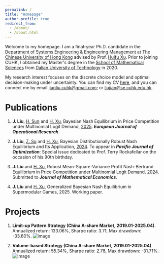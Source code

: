 ```yaml
---
permalink: /
title: "Homepage"
author_profile: true
redirect_from: 
  - /about/
  - /about.html
---
```


Welcome to my homepage. 
I am a final-year Ph.D. candidate in the [Department of Systems Engineering & Engineering Management](https://www.se.cuhk.edu.hk/) at [The Chinese University of Hong Kong](https://www.cuhk.edu.hk/) advised by Prof. [Huifu Xu](https://www1.se.cuhk.edu.hk/~hfxu/index.html).
Prior to joining CUHK, I obtained my Master's degree in the [School of Mathematical Sciences](https://math.dlut.edu.cn/) from [Dalian University of Technology](https://en.dlut.edu.cn/) in 2020.

My research interest focuses on the discrete choice model and optimal decision-making under uncertainty. You can find my CV [here](https://math-liujian.github.io/assets/liujian.pdf), and you can connect me by email [jianliu.cuhk@gmail.com](mailto:jianliu.cuhk@gmail.com); or [liujian@se.cuhk.edu.hk](mailto:liujian@se.cuhk.edu.hk).

Publications
======
1. **J. Liu**, [H. Sun](https://scholar.google.com/citations?user=1asZXWkAAAAJ&hl=en) and [H. Xu](https://www1.se.cuhk.edu.hk/~hfxu/index.html), Bayesian Nash Equilibrium in Price Competition under Multinomial Logit Demand, [2025](https://www.sciencedirect.com/science/article/pii/S0377221725001390?ref=pdf_download&fr=RR-2&rr=925520efbe365df8). ***European Journal of Operational Research***.

2. **J. Liu**, [Z. Su](https://scholar.google.com/citations?user=UwDInqkAAAAJ&hl=en) and [H. Xu](https://www1.se.cuhk.edu.hk/~hfxu/index.html), Bayesian Distributionally Robust Nash Equilibrium and Its Application, [2024](https://arxiv.org/abs/2410.20364). To appear in ***Pacific Journal of Optimization***: Special issue dedicated to Prof. Terry Rockafellar on the occasion of his 90th birthday.

3. **J. Liu** and [H. Xu](https://www1.se.cuhk.edu.hk/~hfxu/index.html), Robust Mean-Square-Variance Profit Nash-Bertrand Equilibrium in Price Competition under Multinomial Logit Demand, [2024](https://papers.ssrn.com/sol3/papers.cfm?abstract_id=4894226). Submitted to ***Journal of Mathematical Economics***.

4. **J. Liu** and [H. Xu](https://www1.se.cuhk.edu.hk/~hfxu/index.html), Generalized Bayesian Nash Equilibrium in Supermodular Games, 2025. Working paper.

Projects
======
1. **Limit-up Pattern Strategy (China A-share Market, 2019.01-2025.04)**.
   Annualized return: 133.06%, Sharpe ratio: 3.71, Max drawdown: -33.60%.
   ![image](https://github.com/user-attachments/assets/66215378-fcf7-4226-a95a-d14be7ab43bc)

2. **Volume-based Strategy (China A-share Market, 2019.01-2025.04)**.
   Annualized return: 55.34%, Sharpe ratio: 2.78, Max drawdown: -31.71%.
  ![image](https://github.com/user-attachments/assets/9947db88-d639-43a1-985c-d4f91a2184a9)

<script type="text/javascript" id="clustrmaps" src="//clustrmaps.com/map_v2.js?d=hrbWg8RncpPN6nYrmCvbOm7fgGn83_5mGG8rIQdPB2g&cl=ffffff&w=a"></script>







